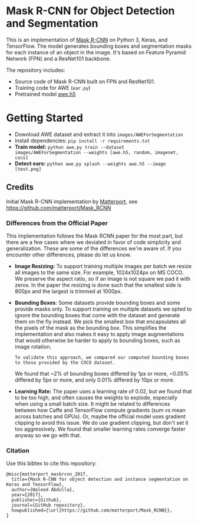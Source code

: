 # Mask R-CNN for Object Detection and Segmentation

This is an implementation of [Mask R-CNN](https://arxiv.org/abs/1703.06870) on Python 3, Keras, and TensorFlow. The model generates bounding boxes and segmentation masks for each instance of an object in the image. It's based on Feature Pyramid Network (FPN) and a ResNet101 backbone.

The repository includes:

-   Source code of Mask R-CNN built on FPN and ResNet101.
-   Training code for AWE (`ear.py`)
-   Pretrained model [awe.h5](https://github.com/HitkoDev/Mask_RCNN/releases/download/model-v2/awe.h5)

# Getting Started

-   Download AWE dataset and extract it into `images/AWEForSegmentation`
-   Install dependencies: `pip install -r requirements.txt`
-   **Train model:** `python awe.py train --dataset images/AWEForSegmentation --weights [awe.h5, random, imagenet, coco]`
-   **Detect ears:** `python awe.py splash --weights awe.h5 --image [test.png]`

## Credits

Initial Mask R-CNN implementation by [Matterport](https://matterport.com/), see <https://github.com/matterport/Mask_RCNN>

### Differences from the Official Paper

This implementation follows the Mask RCNN paper for the most part, but there are a few cases where we deviated in favor of code simplicity and generalization. These are some of the differences we're aware of. If you encounter other differences, please do let us know.

-   **Image Resizing:** To support training multiple images per batch we resize all images to the same size. For example, 1024x1024px on MS COCO. We preserve the aspect ratio, so if an image is not square we pad it with zeros. In the paper the resizing is done such that the smallest side is 800px and the largest is trimmed at 1000px.

-   **Bounding Boxes**: Some datasets provide bounding boxes and some provide masks only. To support training on multiple datasets we opted to ignore the bounding boxes that come with the dataset and generate them on the fly instead. We pick the smallest box that encapsulates all the pixels of the mask as the bounding box. This simplifies the implementation and also makes it easy to apply image augmentations that would otherwise be harder to apply to bounding boxes, such as image rotation.

        To validate this approach, we compared our computed bounding boxes to those provided by the COCO dataset.

    We found that ~2% of bounding boxes differed by 1px or more, ~0.05% differed by 5px or more, 
    and only 0.01% differed by 10px or more.

-   **Learning Rate:** The paper uses a learning rate of 0.02, but we found that to be
    too high, and often causes the weights to explode, especially when using a small batch
    size. It might be related to differences between how Caffe and TensorFlow compute 
    gradients (sum vs mean across batches and GPUs). Or, maybe the official model uses gradient
    clipping to avoid this issue. We do use gradient clipping, but don't set it too aggressively.
    We found that smaller learning rates converge faster anyway so we go with that.

### Citation

Use this bibtex to cite this repository:

    @misc{matterport_maskrcnn_2017,
      title={Mask R-CNN for object detection and instance segmentation on Keras and TensorFlow},
      author={Waleed Abdulla},
      year={2017},
      publisher={Github},
      journal={GitHub repository},
      howpublished={\url{https://github.com/matterport/Mask_RCNN}},
    }
